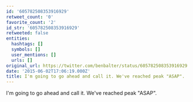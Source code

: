 ```yaml
---
id: '605782508353916929'
retweet_count: '0'
favorite_count: '2'
id_str: '605782508353916929'
retweeted: false
entities:
  hashtags: []
  symbols: []
  user_mentions: []
  urls: []
original_url: https://twitter.com/benbalter/status/605782508353916929
date: '2015-06-02T17:06:19.000Z'
title: I'm going to go ahead and call it. We've reached peak "ASAP".
---
```


I'm going to go ahead and call it. We've reached peak "ASAP".